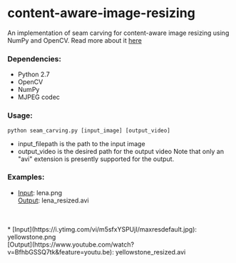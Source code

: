 # content-aware-image-resizing
An implementation of seam carving for content-aware image resizing using NumPy and OpenCV. 
Read more about it [here](https://en.wikipedia.org/wiki/Seam_carving)

### Dependencies:
- Python 2.7
- OpenCV
- NumPy
- MJPEG codec

### Usage:
`python seam_carving.py [input_image] [output_video]`
- input_filepath is the path to the input image
- output_video is the desired path for the output video
Note that only an "avi" extension is presently supported for the output.

### Examples:

* [Input](http://optipng.sourceforge.net/pngtech/img/lena.png): lena.png <br>
  [Output](https://www.youtube.com/watch?v=lxo-g1fW6Jk): lena_resized.avi
<br>
<br>
* [Input](https://i.ytimg.com/vi/m5sfxYSPUjI/maxresdefault.jpg): yellowstone.png<br>
  [Output](https://www.youtube.com/watch?v=BfhbGSSQ7tk&feature=youtu.be): yellowstone_resized.avi

